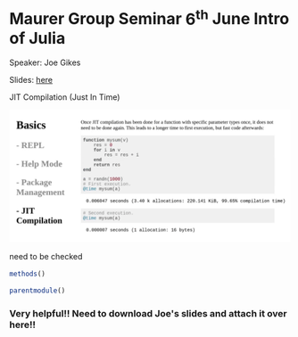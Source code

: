 # Maurer Group Seminar $6^{\text{th}}$ June Intro of Julia

Speaker: Joe Gikes

Slides:  [here](https://github.com/maurergroup/group_library/blob/master/tutorial/julia_tutorial.pdf)

JIT Compilation (Just In Time)

![JIT](../fig/Julia_group_meeting/JIT.png)

need to be checked

```julia
methods()
```

```julia
parentmodule()
```

### Very helpful!! Need to download Joe's slides and attach it over here!!
